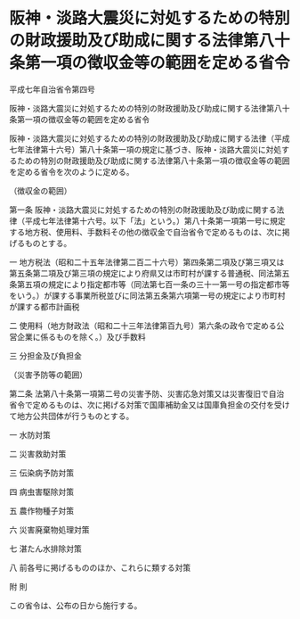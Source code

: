 # 阪神・淡路大震災に対処するための特別の財政援助及び助成に関する法律第八十条第一項の徴収金等の範囲を定める省令

平成七年自治省令第四号

阪神・淡路大震災に対処するための特別の財政援助及び助成に関する法律第八十条第一項の徴収金等の範囲を定める省令

阪神・淡路大震災に対処するための特別の財政援助及び助成に関する法律（平成七年法律第十六号）第八十条第一項の規定に基づき、阪神・淡路大震災に対処するための特別の財政援助及び助成に関する法律第八十条第一項の徴収金等の範囲を定める省令を次のように定める。

（徴収金の範囲）

第一条 阪神・淡路大震災に対処するための特別の財政援助及び助成に関する法律（平成七年法律第十六号。以下「法」という。）第八十条第一項第一号に規定する地方税、使用料、手数料その他の徴収金で自治省令で定めるものは、次に掲げるものとする。

一 地方税法（昭和二十五年法律第二百二十六号）第四条第二項及び第三項又は第五条第二項及び第三項の規定により府県又は市町村が課する普通税、同法第五条第五項の規定により指定都市等（同法第七百一条の三十一第一号の指定都市等をいう。）が課する事業所税並びに同法第五条第六項第一号の規定により市町村が課する都市計画税

二 使用料（地方財政法（昭和二十三年法律第百九号）第六条の政令で定める公営企業に係るものを除く。）及び手数料

三 分担金及び負担金

（災害予防等の範囲）

第二条 法第八十条第一項第二号の災害予防、災害応急対策又は災害復旧で自治省令で定めるものは、次に掲げる対策で国庫補助金又は国庫負担金の交付を受けて地方公共団体が行うものとする。

一 水防対策

二 災害救助対策

三 伝染病予防対策

四 病虫害駆除対策

五 農作物種子対策

六 災害廃棄物処理対策

七 湛たん水排除対策

八 前各号に掲げるもののほか、これらに類する対策

附 則

この省令は、公布の日から施行する。
